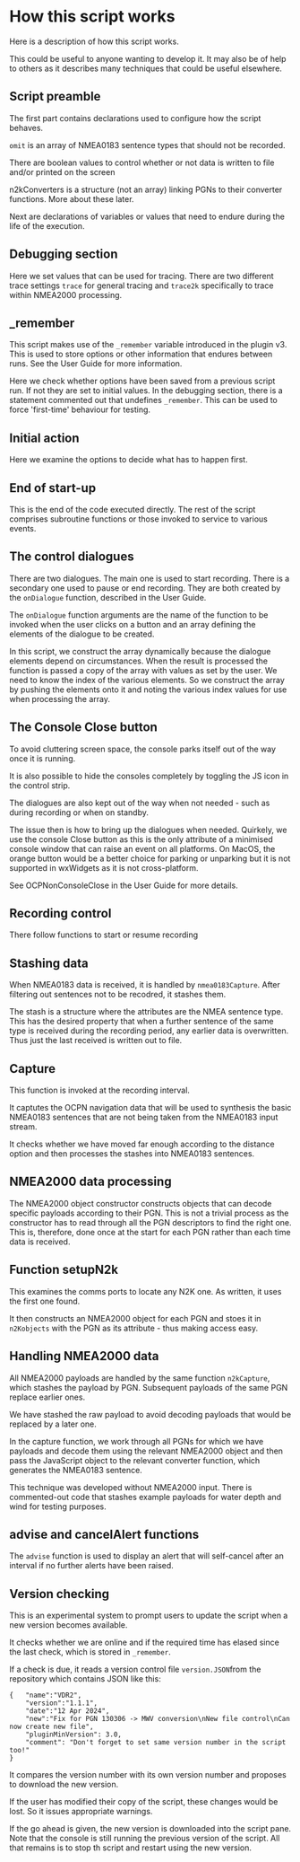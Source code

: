 # How this script works

Here is a description of how this script works.

This could be useful to anyone wanting to develop it.
It may also be of help to others as it describes many techniques that could be useful elsewhere.

## Script preamble

The first part contains declarations used to configure how the script behaves.

`omit` is an array of NMEA0183 sentence types that should not be recorded.

There are boolean values to control whether or not data is written to file and/or printed on the screen

n2kConverters is a structure (not an array) linking PGNs to their converter functions.
More about these later.

Next are declarations of variables or values that need to endure during the life of the execution.

## Debugging section

Here we set values that can be used for tracing.
There are two different trace settings `trace` for general tracing and `trace2k` specifically to trace within NMEA2000 processing.

## _remember

This script makes use of the `_remember` variable introduced in the plugin v3.
This is used to store options or other information that endures between runs.
See the User Guide for more information.

Here we check whether options have been saved from a previous script run.
If not they are set to initial values.
In the debugging section, there is a statement commented out that undefines `_remember`.
This can be used to force 'first-time' behaviour for testing.

## Initial action

Here we examine the options to decide what has to happen first.

## End of start-up

This is the end of the code executed directly.
The rest of the script comprises subroutine functions or those invoked to service to various events.

## The control dialogues

There are two dialogues.
The main one is used to start recording.
There is a secondary one used to pause or end recording.
They are both created by the `onDialogue` function, described in the User Guide.

The `onDialogue` function arguments are the name of the function to be invoked when the user clicks on a button and an array defining the elements of the dialogue to be created.

In this script, we construct the array dynamically because the dialogue elements depend on circumstances.
When the result is processed the function is passed a copy of the array with values as set by the user.
We need to know the index of the various elements.
So we construct the array by pushing the elements onto it and noting the various index values for use when processing the array.

## The Console Close button

To avoid cluttering screen space, the console parks itself out of the way once it is running.

It is also possible to hide the consoles completely by toggling the JS icon in the control strip.

The dialogues are also kept out of the way when not needed - such as during recording or when on standby.

The issue then is how to bring up the dialogues when needed.
Quirkely, we use the console Close button as this is the only attribute of a minimised console window that can raise an event on all platforms.
On MacOS, the orange button would be a better choice for parking or unparking but it is not supported in wxWidgets as it is not cross-platform.

See OCPNonConsoleClose in the User Guide for more details.

## Recording control

There follow functions to start or resume recording

## Stashing data

When NMEA0183 data is received, it is handled by `nmea0183Capture`.
After filtering out sentences not to be recodred, it stashes them.

The stash is a structure where the attributes are the NMEA sentence type.
This has the desired property that when a further sentence of the same type is received during the recording period,
any earlier data is overwritten.
Thus just the last received is written out to file.

## Capture

This function is invoked at the recording interval.

It captutes the OCPN navigation data that will be used to synthesis the basic NMEA0183 sentences that are not being taken from the NMEA0183 input stream.

It checks whether we have moved far enough according to the distance option and then processes the stashes into NMEA0183 sentences.

## NMEA2000 data processing

The NMEA2000 object constructor constructs objects that can decode specific payloads according to their PGN.
This is not a trivial process as the constructor has to read through all the PGN descriptors to find the right one.
This is, therefore, done once at the start for each PGN rather than each time data is received.

## Function setupN2k

This examines the comms ports to locate any N2K one.
As written, it uses the first one found.

It then constructs an NMEA2000 object for each PGN and stoes it in `n2Kobjects` with the PGN as its attribute - thus making access easy.

## Handling NMEA2000 data

All NMEA2000 payloads are handled by the same function `n2kCapture`, which stashes the payload by PGN.
Subsequent payloads of the same PGN replace earlier ones.

We have stashed the raw payload to avoid decoding payloads that would be replaced by a later one.

In the capture function, we work through all PGNs for which we have payloads and decode them using the relevant NMEA2000 object and then pass the JavaScript object to the relevant converter function, which generates the NMEA0183 sentence.

This technique was developed without NMEA2000 input.
There is commented-out code that stashes example payloads for water depth and wind for testing purposes.

## advise and cancelAlert functions

The `advise` function is used to display an alert that will self-cancel after an interval if no further alerts have been raised.

## Version checking

This is an experimental system to prompt users to update the script when a new version becomes available.

It checks whether we are online and if the required time has elased since the last check, which is stored in `_remember`.

If a check is due, it reads a version control file `version.JSON`from the repository which contains JSON like this:

````
{	"name":"VDR2",
	"version":"1.1.1",
	"date":"12 Apr 2024",
	"new":"Fix for PGN 130306 -> MWV conversion\nNew file control\nCan now create new file",
	"pluginMinVersion": 3.0,
	"comment": "Don't forget to set same version number in the script too!"
}
````
It compares the version number with its own version number and proposes to download the new version.

If the user has modified their copy of the script, these changes would be lost.
So it issues appropriate warnings.

If the go ahead is given, the new version is downloaded into the script pane.
Note that the console is still running the previous version of the script.
All that remains is to stop th script and restart using the new version.
